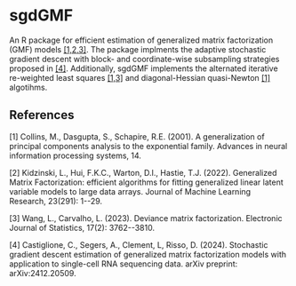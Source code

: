 # sgdGMF
An R package for efficient estimation of generalized matrix factorization (GMF) models [[1,2,3]](#1,#2,#3).
The package implments the adaptive stochastic gradient descent with block- and coordinate-wise subsampling strategies proposed in [[4]](#4).
Additionally, sgdGMF implements the alternated iterative re-weighted least squares [[1,3]](#1,#3) and diagonal-Hessian quasi-Newton [[1]](#1) algotihms.

## References
<a id="1">[1]</a>
Collins, M., Dasgupta, S., Schapire, R.E. (2001).
A generalization of principal components analysis to the exponential family.
Advances in neural information processing systems, 14.

<a id="2">[2]</a>
Kidzinski, L., Hui, F.K.C., Warton, D.I., Hastie, T.J. (2022).
Generalized Matrix Factorization: efficient algorithms for fitting generalized linear latent variable models to large data arrays.
Journal of Machine Learning Research, 23(291): 1--29.

<a id="3">[3]</a>
Wang, L., Carvalho, L. (2023).
Deviance matrix factorization.
Electronic Journal of Statistics, 17(2): 3762--3810.

<a id="4">[4]</a>
Castiglione, C., Segers, A., Clement, L, Risso, D. (2024).
Stochastic gradient descent estimation of generalized matrix factorization models with application to single-cell RNA sequencing data.
arXiv preprint: arXiv:2412.20509.

